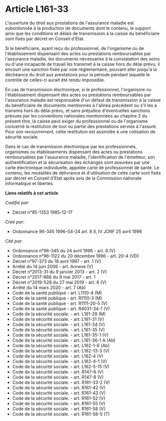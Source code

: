 # Article L161-33

L'ouverture du droit aux prestations de l'assurance maladie est subordonnée à la production de documents dont le contenu, le
support ainsi que les conditions et délais de transmission à la caisse du bénéficiaire sont fixés par décret en Conseil
d'Etat.

Si le bénéficiaire, ayant reçu du professionnel, de l'organisme ou de l'établissement dispensant des actes ou prestations
remboursables par l'assurance maladie, les documents nécessaires à la constatation des soins ou d'une incapacité de travail
les transmet à la caisse hors du délai prévu, il encourt une sanction fixée par voie réglementaire, pouvant aller jusqu'à la
déchéance du droit aux prestations pour la période pendant laquelle le contrôle de celles-ci aurait été rendu impossible.

En cas de transmission électronique, si le professionnel, l'organisme ou l'établissement dispensant des actes ou prestations
remboursables par l'assurance maladie est responsable d'un défaut de transmission à la caisse du bénéficiaire de documents
mentionnés à l'alinéa précédent ou s'il les a transmis hors du délai prévu, et sans préjudice d'éventuelles sanctions prévues
par les conventions nationales mentionnées au chapitre 2 du présent titre, la caisse peut exiger du professionnel ou de
l'organisme concerné la restitution de tout ou partie des prestations servies à l'assuré. Pour son recouvrement, cette
restitution est assimilée à une cotisation de sécurité sociale.

Dans le cas de transmission électronique par les professionnels, organismes ou établissements dispensant des actes ou
prestations remboursables par l'assurance maladie, l'identification de l'émetteur, son authentification et la sécurisation
des échanges sont assurées par une carte électronique individuelle, appelée carte de professionnel de santé. Le contenu, les
modalités de délivrance et d'utilisation de cette carte sont fixés par décret en Conseil d'Etat après avis de la Commission
nationale informatique et libertés.

**Liens relatifs à cet article**

_Codifié par_:

  - Décret n°85-1353 1985-12-17

_Créé par_:

  - Ordonnance 96-345 1996-04-24 art. 8 II, IV JORF 25 avril 1996

_Cité par_:

  - Ordonnance n°96-345 du 24 avril 1996 - art. 8 (V)
  - Ordonnance n°96-1122 du 20 décembre 1996 - art. 20-4 (VD)
  - Décret n°97-373 du 18 avril 1997 - art. 1 (V)
  - Arrêté du 14 juin 2006 - art. Annexe (V)
  - Décret n°2013-31 du 9 janvier 2013 - art. 2 (V)
  - Décret n°2017-886 du 9 mai 2017 - art. 1
  - Décret n°2019-528 du 27 mai 2019 - art. 6 (V)
  - Arrêté du 14 mars 2020 - art. 7 (Ab)
  - Code de la santé publique - art. L1110-4 (M)
  - Code de la santé publique - art. R1110-3 (M)
  - Code de la santé publique - art. R1111-20-5 (V)
  - Code de la santé publique - art. R4031-34-1 (V)
  - Code de la sécurité sociale. - art. L161-29 (M)
  - Code de la sécurité sociale. - art. L161-31 (V)
  - Code de la sécurité sociale. - art. L161-34 (V)
  - Code de la sécurité sociale. - art. L161-35 (V)
  - Code de la sécurité sociale. - art. L161-35-1 (V)
  - Code de la sécurité sociale. - art. L161-36-1 A (Ab)
  - Code de la sécurité sociale. - art. L162-1-6 (Ab)
  - Code de la sécurité sociale. - art. L162-13-3 (V)
  - Code de la sécurité sociale. - art. L162-4 (V)
  - Code de la sécurité sociale. - art. L162-4-1 (V)
  - Code de la sécurité sociale. - art. L162-5-15 (V)
  - Code de la sécurité sociale. - art. R147-6 (V)
  - Code de la sécurité sociale. - art. R147-8 (V)
  - Code de la sécurité sociale. - art. R161-33-2 (V)
  - Code de la sécurité sociale. - art. R161-42 (V)
  - Code de la sécurité sociale. - art. R161-43 (V)
  - Code de la sécurité sociale. - art. R161-52 (V)
  - Code de la sécurité sociale. - art. R161-55 (V)
  - Code de la sécurité sociale. - art. R161-58 (V)
  - Code de la sécurité sociale. - art. R161-58-5 (T)
